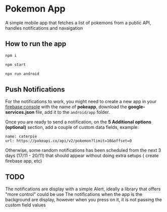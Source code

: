 # Pokemon App
A simple mobile app that fetches a list of pokemons from a public API, handles notifications and navaigation

## How to run the app

```bash
npm i
```

```bash
npm start
```

```bash
npx run android
```

## Push Notifications

For the notifications to work, you might need to create a new app in your [firebase console](https://console.firebase.google.com/) with the name of **pokeapp**, download the **google-services.json** file, add it to the ``android/app`` folder.

Once you are ready to send a notification, on the **5 Additional options (optional)** section, add a couple of custom data fields, example:

```
name: caterpie
url: https://pokeapi.co/api/v2/pokemon?limit=10&offset=0
```

Otherwise, some random notifications has been scheduled from the next 3 days (17/11 - 20/11) that should appear without doing extra setups ( create firebase app, etc)

## TODO

The notifications are display with a simple Alert, ideally a library that offers "more control" could be use
The notifications when the app is the background are display, however when you press on it, it is not passing the custom field values


